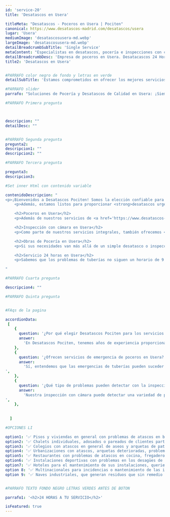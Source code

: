 ```yaml
---
id: 'service-20'
title: 'Desatascos en Usera'

titleMeta: "Desatascos - Poceros en Usera | Pociten"
canonical: https://www.desatascos-madrid.com/desatascos/usera
lugar: 'Usera'
mediumImage: 'desatascosusera-md.webp'
largeImage: 'desatascosusera-md.webp'
detailBreadcrumbSubTitle: 'Single Service'
metaContent: "Especialistas en desatascos, pocería e inspecciones con cámara en Usera. Confía en nuestra experiencia y tecnología avanzada. ☎️ 647 376 782. 😊"
detailBreadcrumbDesc: 'Empresa de poceros en Usera. Desatacascos 24 Horas. No cobramos desplazamiento'
title2: 'Desatascos en Usera'


#PARRAFO color negro de fondo y letras en verde
detailSubTitle: 'Estamos comprometidos en ofrecer los mejores servicios de desatascos, desatrancos, inspección con cámara y obras de pocería en Usera'

#PARRAFO slider
parrafo: "Soluciones de Pocería y Desatascos de Calidad en Usera: ¡Siempre Estamos Aquí Cuando Nos Necesitas!"

#PARRAFO Primera pregunta



descripcion: ""
detailDesc: ""


#PARRAFO Segunda pregunta
pregunta2: 
descripcion1: ""
descripcion2: ""

#PARRAFO Tercera pregunta

pregunta3: 
descripcion3: 

#Set inner Html con contenido variable

contenidoDescripcion: "
<p>¡Bienvenidos a Desatascos Pociten! Somos la elección confiable para servicios de <strong>desatascos y desatrancos en Usera</strong>. Nuestro equipo de profesionales altamente calificados y dedicados se especializa en la identificación, limpieza y reparación de todo tipo de atascos en sus tuberías. Cada situación de atasco es única, por lo que empleamos una variedad de métodos y herramientas para asegurarnos de que cada desatasco sea completo y duradero.</p>
    <p>Además, estamos listos para proporcionar <strong>desatascos urgentes en Usera</strong> con nuestro servicio de respuesta rápida. Entendemos que los atascos pueden ocurrir en los momentos más inoportunos, por lo que nuestro equipo está disponible 24 horas al día, 7 días a la semana, para resolver cualquier problema de tuberías que pueda surgir.</p>

    <h2>Poceros en Usera</h2>
    <p>Además de nuestros servicios de <a href='https://www.desatascos-madrid.com'>desatascos</a> y desatrancos, contamos con expertos <strong>poceros en Usera</strong>. Nuestros poceros están equipados con las herramientas y el conocimiento necesario para solucionar cualquier problema en sus tuberías. Ya sea una simple limpieza o una situación de emergencia, estamos aquí para ayudar. Nuestra experiencia y atención al detalle nos permiten proporcionar soluciones seguras y eficaces que minimizan las interrupciones y protegen su propiedad.</p>

    <h2>Inspección con cámara en Usera</h2>
    <p>Como parte de nuestros servicios integrales, también ofrecemos <strong>inspección con cámara en Usera</strong>. Esta tecnología avanzada nos permite detectar y diagnosticar problemas ocultos en sus tuberías sin la necesidad de excavaciones disruptivas. Podemos proporcionar imágenes detalladas del interior de sus tuberías, lo que nos permite brindar soluciones precisas y efectivas. La inspección con cámara también es un excelente recurso para mantenimientos preventivos, permitiendo detectar posibles problemas antes de que se conviertan en grandes reparaciones.</p>

    <h2>Obras de Pocería en Usera</h2>
    <p>Si sus necesidades van más allá de un simple desatasco o inspección, también realizamos <strong>obras de pocería en Usera</strong>. Ya sea que se trate de reparaciones, renovaciones o nuevas instalaciones, nuestro equipo puede manejar cualquier proyecto de pocería, grande o pequeño. Trabajamos estrechamente con usted para entender sus necesidades y objetivos, y proporcionamos soluciones a medida que se adaptan a su presupuesto y horario.</p>

    <h2>Servicio 24 horas en Usera</h2>
    <p>Sabemos que los problemas de tuberías no siguen un horario de 9 a 5. Por eso, en Desatascos Pociten, estamos orgullosos de ofrecer un <strong>servicio 24 horas en Usera</strong> para ayudarle con sus necesidades de desatascos, desatrancos, pocería e inspección con cámara. Nuestro equipo está siempre listo para responder a sus necesidades, de día o de noche.</p>

"

#PARRAFO Cuarta pregunta

descripcion4: ""

#PARRAFO Quinta pregunta


#FAqs de la pagina

accordionData:
 [
    {
      question: '¿Por qué elegir Desatascos Pociten para los servicios de desatascos en Usera?',
      answer:
        'En Desatascos Pociten, tenemos años de experiencia proporcionando soluciones de desatasco de calidad en Usera. Nuestro equipo está altamente capacitado y utiliza las últimas tecnologías y técnicas para proporcionar soluciones efectivas y duraderas.',
    },
    {
      question: '¿Ofrecen servicios de emergencia de poceros en Usera?',
      answer:
        'Sí, entendemos que las emergencias de tuberías pueden suceder en cualquier momento. Por eso, ofrecemos servicios de emergencia para asegurarnos de que estamos disponibles cuando nos necesite.
',
    },
    {
      question: '¿Qué tipo de problemas pueden detectar con la inspección con cámara en Usera?',
      answer:
        'Nuestra inspección con cámara puede detectar una variedad de problemas, incluyendo atascos, raíces de árboles, tuberías dañadas o corroídas, y mucho más. Esta tecnología nos permite diagnosticar el problema con precisión para proporcionar la solución correcta.
',
    },
     
  
  ]

#OPCIONES LI

option1: '✅ Pisos y viviendas en general con problemas de atascos en bañeras, fregaderos o inodoros.'
option2: '✅ Chalets individuales, adosados o pareados de clientes particulares en general con problemas de atascos en arquetas de hojas o tierra. '
option3: '✅ Colegios con atascos en general de aseos y arquetas de patios.'
option4: '✅ Urbanizaciones con atascos, arquetas deterioradas, problemas de tuberías o bajantes.'
option5: '✅ Restaurantes con problemas de atascos en cocina, fregaderos o en los aseos de los clientes.'
option6: '✅ Instalaciones deportivas con problemas en los desagües de las piscina o vaciado de arquetas en los vestuarios.'
option7: '✅ Hoteles para el mantenimiento de sus instalaciones, queriendo dar siempre el mejor servicio a sus huéspedes.'
option 8: '✅ Multinacionales para incidencias o mantenimiento de las instalaciones distribuidas en sus oficinas.'
option 9: '✅ Naves industriales, que generan residuos que sin remedio se acumulan en sus arquetas produciendo atrancos.'


#PARRAFO TEXTO FONDO NEGRO LETRAS VERDES ANTES DE BOTON

parrafo1: '<h2>24 HORAS A TU SERVICIO</h2>'

isFeatured: true
---
```

